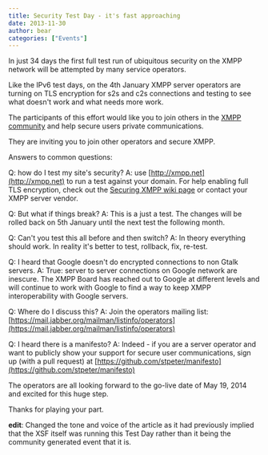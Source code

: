 ```yaml
---
title: Security Test Day - it's fast approaching
date: 2013-11-30
author: bear
categories: ["Events"]
---
```


In just 34 days the first full test run of ubiquitous security on the XMPP network will be attempted by many service operators.

Like the IPv6 test days, on the 4th January XMPP server operators are turning on TLS encryption for s2s and c2s connections and testing to see what doesn't work and what needs more work.

The participants of this effort would like you to join others in the [XMPP community](http://xmpp.org) and help secure users private communications.

They are inviting you to join other operators and secure XMPP.

Answers to common questions:

Q: how do I test my site's security?   A: use [http://xmpp.net](http://xmpp.net) to run a test against your domain. For help enabling full TLS encryption, check out the [Securing XMPP wiki page](http://wiki.xmpp.org/web/Securing_XMPP) or contact your XMPP server vendor.

Q: But what if things break?   A: This is a just a test. The changes will be rolled back on 5th January until the next test the following month.

Q: Can't you test this all before and then switch?   A: In theory everything should work. In reality it's better to test, rollback, fix, re-test.

Q: I heard that Google doesn't do encrypted connections to non Gtalk servers.   A: True: server to server connections on Google network are inescure. The XMPP Board has reached out to Google at different levels and will continue to work with Google to find a way to keep XMPP interoperability with Google servers.

Q: Where do I discuss this?   A: Join the operators mailing list: [https://mail.jabber.org/mailman/listinfo/operators](https://mail.jabber.org/mailman/listinfo/operators)

Q: I heard there is a manifesto?   A: Indeed - if you are a server operator and want to publicly show your support for secure user communications, sign up (with a pull request) at [https://github.com/stpeter/manifesto](https://github.com/stpeter/manifesto)

The operators are all looking forward to the go-live date of May 19, 2014 and excited for this huge step.

Thanks for playing your part.

**edit**: Changed the tone and voice of the article as it had previously implied that the XSF itself was running this Test Day rather than it being the community generated event that it is.
